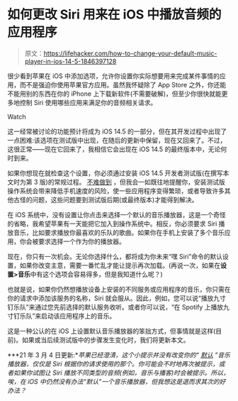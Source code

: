 # 如何更改 Siri 用来在 iOS 中播放音频的应用程序

> 原文：<https://lifehacker.com/how-to-change-your-default-music-player-in-ios-14-5-1846397128>

很少看到苹果在 iOS 中添加选项，允许你设置你实际想要用来完成某件事情的应用，而不是强迫你使用苹果官方应用。虽然我怀疑除了 App Store 之外，你还能不能用别的东西在你的 iPhone 上下载新软件(不需要破解)，但至少你很快就能更多地控制 Siri 使用哪些应用来满足你的音频相关请求。

Watch

这一经常被讨论的功能预计将成为 iOS 14.5 的一部分，但在其开发过程中出现了一点困难:该选项在测试版中出现，在随后的更新中保留，现在又回来了。不过，这很正常——现在它回来了，我相信它会出现在 iOS 14.5 的最终版本中，无论何时到来。

如果你想现在就检查这个设置，你必须通过安装 iOS 14.5 开发者测试版(在撰写本文时为第 3 版)的常规过程。 [不难做到](https://lifehacker.com/install-ios-14-5-beta-2-to-fix-the-iphone-12-green-tint-1846287071) ，但我会一如既往地提醒你，安装测试版操作系统会带来降低手机速度的风险，使一些应用程序变得繁琐，或者导致许多其他古怪的问题，这些问题要到测试版后期(或最终版本)才能得到解决。

在 iOS 系统中，没有设置让你点击来选择一个默认的音乐播放器，这是一个奇怪的省略，我希望苹果有一天能把它加入到操作系统中。相反，你必须要求 Siri 播放音乐，比如要求播放你最喜欢的乐队的歌曲。如果你在手机上安装了多个音乐应用，你会被要求选择一个作为你的播放器。

现在，你只有一次机会。无论你选择什么，都将成为你未来“嘿 Siri”命令的默认设置，如果你改变主意，需要一番忙乱才能让提示再次加载。(再说一次，如果在**设置>音乐**中有这个选项会容易得多，但是我知道什么呢？)

也就是说，如果你仍然想播放设备上安装的不同服务或应用程序的音乐，你只需在你的请求中添加该服务的名称，Siri 就会服从。因此，例如，您可以说“播放九寸钉乐队”来通过您先前选择的默认服务收听。或者你可以说，“在 Spotify 上播放九寸钉乐队”来启动该应用程序上的音乐。

这是一种公认的在 iOS 上设置默认音乐播放器的笨拙方式，但事情就是这样(目前)。如果或当后续测试版中的步骤发生变化时，我们将更新本文。

***21 年 3 月 4 日更新:**苹果已经澄清，这个小提示并没有改变你的“* [*默认*](https://techcrunch.com/2021/03/04/apple-clarifies-you-cant-actually-set-a-default-music-service-in-ios-14-5/) *”音乐播放器，仅仅是 Siri 根据你的请求使用的那个。你可能会不时地再次被提示，或者如果你试图让 Siri 播放不同类型的音频(例如，音乐与播客)时会被提示。所以，唉，在 iOS 中仍然没有办法“默认”一个音乐播放器，但我想这是退而求其次的好办法？*